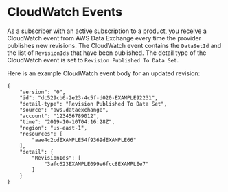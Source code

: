 # CloudWatch Events<a name="cloudwatch-events"></a>

As a subscriber with an active subscription to a product, you receive a CloudWatch event from AWS Data Exchange every time the provider publishes new revisions\. The CloudWatch event contains the `DataSetId` and the list of `RevisionIds` that have been published\. The detail type of the CloudWatch event is set to `Revision Published To Data Set`\.

Here is an example CloudWatch event body for an updated revision:

```
{
    "version": "0",
    "id": "dc529cb6-2e23-4c5f-d020-EXAMPLE92231",
    "detail-type": "Revision Published To Data Set",
    "source": "aws.dataexchange",
    "account": "123456789012",
    "time": "2019-10-10T04:16:28Z",
    "region": "us-east-1",
    "resources": [
        "aae4c2cdEXAMPLE54f9369dEXAMPLE66"
    ],
    "detail": {
        "RevisionIds": [
            "3afc623EXAMPLE099e6fcc8EXAMPLEe7"
        ]
    }
}
```